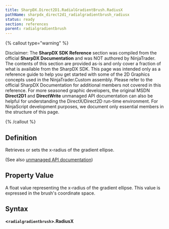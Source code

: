 ```yaml
---
title: SharpDX.Direct2D1.RadialGradientBrush.RadiusX
pathName: sharpdx_direct2d1_radialgradientbrush_radiusx
status: ready
section: references
parent: radialgradientbrush
---
```


{% callout type="warning" %}

Disclaimer: The **SharpDX SDK Reference** section was compiled from the official **SharpDX Documentation** and was NOT authored by NinjaTrader. The contents of this section are provided as-is and only cover a fraction of what is available from the SharpDX SDK. This page was intended only as a reference guide to help you get started with some of the 2D Graphics concepts used in the NinjaTrader.Custom assembly. Please refer to the official SharpDX Documentation for additional members not covered in this reference. For more seasoned graphic developers, the original MSDN **Direct2D1** and **DirectWrite** unmanaged API documentation can also be helpful for understanding the DirectX/Direct2D run-time environment. For NinjaScript development purposes, we document only essential members in the structure of this page.

{% /callout %}

## Definition

Retrieves or sets the x-radius of the gradient ellipse.

(See also [unmanaged API documentation](https://msdn.microsoft.com/en-us/library/dd371542(v=vs.85).aspx))

## Property Value

A float value representing the x-radius of the gradient ellipse. This value is expressed in the brush's coordinate space.

## Syntax

**<`radialgradientbrush`>.RadiusX**
